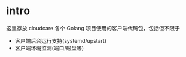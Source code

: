 # intro

这里存放 cloudcare 各个 Golang 项目使用的客户端代码包，包括但不限于

- 客户端后台运行支持(systemd/upstart)
- 客户端环境监测(端口/磁盘等)
